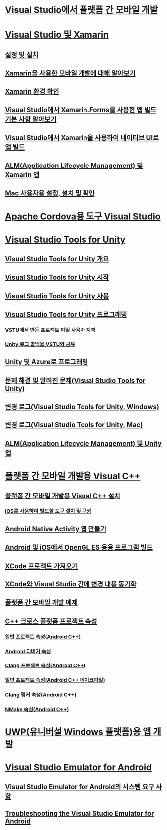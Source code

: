 # [Visual Studio에서 플랫폼 간 모바일 개발](cross-platform-mobile-development-in-visual-studio.md)
# [Visual Studio 및 Xamarin](visual-studio-and-xamarin.md)
## [설정 및 설치](setup-and-install.md)
## [Xamarin을 사용한 모바일 개발에 대해 알아보기](learn-about-mobile-development-with-xamarin.md)
## [Xamarin 환경 확인](verify-your-xamarin-environment.md)
## [Visual Studio에서 Xamarin.Forms를 사용한 앱 빌드 기본 사항 알아보기](learn-app-building-basics-with-xamarin-forms-in-visual-studio.md)
## [Visual Studio에서 Xamarin을 사용하여 네이티브 UI로 앱 빌드](build-apps-with-native-ui-using-xamarin-in-visual-studio.md)
## [ALM(Application Lifecycle Management) 및 Xamarin 앱](application-lifecycle-management-alm-with-xamarin-apps.md)
## [Mac 사용자용 설정, 설치 및 확인](setup-install-and-verifications-for-mac-users.md)
# [Apache Cordova용 도구 Visual Studio](visual-studio-tools-for-apache-cordova.md)
# [Visual Studio Tools for Unity](visual-studio-tools-for-unity.md)
## [Visual Studio Tools for Unity 개요](overview-of-visual-studio-tools-for-unity.md)
## [Visual Studio Tools for Unity 시작](getting-started-with-visual-studio-tools-for-unity.md)
## [Visual Studio Tools for Unity 사용](using-visual-studio-tools-for-unity.md)
## [Visual Studio Tools for Unity 프로그래밍](programming-visual-studio-tools-for-unity.md)
### [VSTU에서 만든 프로젝트 파일 사용자 지정](customize-project-files-created-by-vstu.md)
### [Unity 로그 콜백을 VSTU와 공유](share-the-unity-log-callback-with-vstu.md)
## [Unity 및 Azure로 프로그래밍](visual-studio-tools-for-unity-azure.md)
## [문제 해결 및 알려진 문제(Visual Studio Tools for Unity)](troubleshooting-and-known-issues-visual-studio-tools-for-unity.md)
## [변경 로그(Visual Studio Tools for Unity, Windows)](change-log-visual-studio-tools-for-unity.md)
## [변경 로그(Visual Studio Tools for Unity, Mac)](change-log-visual-studio-tools-for-unity-mac.md)
## [ALM(Application Lifecycle Management) 및 Unity 앱](application-lifecycle-management-alm-with-unity-apps.md)
# [플랫폼 간 모바일 개발용 Visual C++](visual-cpp-for-cross-platform-mobile-development.md)
## [플랫폼 간 모바일 개발용 Visual C++ 설치](install-visual-cpp-for-cross-platform-mobile-development.md)
### [iOS를 사용하여 빌드할 도구 설치 및 구성](install-and-configure-tools-to-build-using-ios.md)
## [Android Native Activity 앱 만들기](create-an-android-native-activity-app.md)
## [Android 및 iOS에서 OpenGL ES 응용 프로그램 빌드](build-an-opengl-es-application-on-android-and-ios.md)
## [XCode 프로젝트 가져오기](import-an-xcode-project.md)
## [XCode와 Visual Studio 간에 변경 내용 동기화](sync-changes-between-xcode-and-visual-studio.md)
## [플랫폼 간 모바일 개발 예제](cross-platform-mobile-development-examples.md)
## [C++ 크로스 플랫폼 프로젝트 속성](cross-platform-prop-pages.md)
### [일반 프로젝트 속성(Android C++)](general-android-prop-page.md)
### [Android 디버거 속성](android-debugger-prop-page.md)
### [Clang 프로젝트 속성(Android C++)](clang-android-prop-page.md)
### [일반 프로젝트 속성(Android C++ 메이크파일)](general-makefile-android-prop-page.md)
### [Clang 링커 속성(Android C++)](clanglink-prop-page.md)
### [NMake 속성(Android C++)](nmake-android-prop-page.md)
# [UWP(유니버설 Windows 플랫폼)용 앱 개발](develop-apps-for-the-universal-windows-platform-uwp.md)
# [Visual Studio Emulator for Android](visual-studio-emulator-for-android.md)
## [Visual Studio Emulator for Android의 시스템 요구 사항](system-requirements-for-the-visual-studio-emulator-for-android.md)
## [Troubleshooting the Visual Studio Emulator for Android](troubleshooting-the-visual-studio-emulator-for-android.md)
